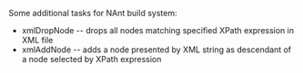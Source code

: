 Some additional tasks for NAnt build system:

* xmlDropNode -- drops all nodes matching specified XPath expression in XML file
* xmlAddNode -- adds a node presented by XML string as descendant of a node selected by XPath expression